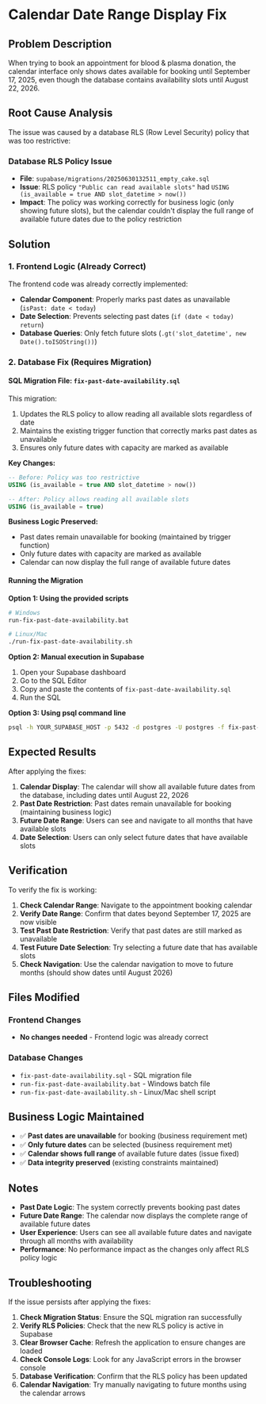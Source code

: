 # Calendar Date Range Display Fix

## Problem Description

When trying to book an appointment for blood & plasma donation, the calendar interface only shows dates available for booking until September 17, 2025, even though the database contains availability slots until August 22, 2026.

## Root Cause Analysis

The issue was caused by a database RLS (Row Level Security) policy that was too restrictive:

### Database RLS Policy Issue
- **File**: `supabase/migrations/20250630132511_empty_cake.sql`
- **Issue**: RLS policy `"Public can read available slots"` had `USING (is_available = true AND slot_datetime > now())`
- **Impact**: The policy was working correctly for business logic (only showing future slots), but the calendar couldn't display the full range of available future dates due to the policy restriction

## Solution

### 1. Frontend Logic (Already Correct)
The frontend code was already correctly implemented:
- **Calendar Component**: Properly marks past dates as unavailable (`isPast: date < today`)
- **Date Selection**: Prevents selecting past dates (`if (date < today) return`)
- **Database Queries**: Only fetch future slots (`.gt('slot_datetime', new Date().toISOString())`)

### 2. Database Fix (Requires Migration)

#### SQL Migration File: `fix-past-date-availability.sql`

This migration:
1. Updates the RLS policy to allow reading all available slots regardless of date
2. Maintains the existing trigger function that correctly marks past dates as unavailable
3. Ensures only future dates with capacity are marked as available

**Key Changes:**
```sql
-- Before: Policy was too restrictive
USING (is_available = true AND slot_datetime > now())

-- After: Policy allows reading all available slots
USING (is_available = true)
```

**Business Logic Preserved:**
- Past dates remain unavailable for booking (maintained by trigger function)
- Only future dates with capacity are marked as available
- Calendar can now display the full range of available future dates

#### Running the Migration

**Option 1: Using the provided scripts**
```bash
# Windows
run-fix-past-date-availability.bat

# Linux/Mac
./run-fix-past-date-availability.sh
```

**Option 2: Manual execution in Supabase**
1. Open your Supabase dashboard
2. Go to the SQL Editor
3. Copy and paste the contents of `fix-past-date-availability.sql`
4. Run the SQL

**Option 3: Using psql command line**
```bash
psql -h YOUR_SUPABASE_HOST -p 5432 -d postgres -U postgres -f fix-past-date-availability.sql
```

## Expected Results

After applying the fixes:

1. **Calendar Display**: The calendar will show all available future dates from the database, including dates until August 22, 2026
2. **Past Date Restriction**: Past dates remain unavailable for booking (maintaining business logic)
3. **Future Date Range**: Users can see and navigate to all months that have available slots
4. **Date Selection**: Users can only select future dates that have available slots

## Verification

To verify the fix is working:

1. **Check Calendar Range**: Navigate to the appointment booking calendar
2. **Verify Date Range**: Confirm that dates beyond September 17, 2025 are now visible
3. **Test Past Date Restriction**: Verify that past dates are still marked as unavailable
4. **Test Future Date Selection**: Try selecting a future date that has available slots
5. **Check Navigation**: Use the calendar navigation to move to future months (should show dates until August 2026)

## Files Modified

### Frontend Changes
- **No changes needed** - Frontend logic was already correct

### Database Changes
- `fix-past-date-availability.sql` - SQL migration file
- `run-fix-past-date-availability.bat` - Windows batch file
- `run-fix-past-date-availability.sh` - Linux/Mac shell script

## Business Logic Maintained

- ✅ **Past dates are unavailable** for booking (business requirement met)
- ✅ **Only future dates** can be selected (business requirement met)
- ✅ **Calendar shows full range** of available future dates (issue fixed)
- ✅ **Data integrity preserved** (existing constraints maintained)

## Notes

- **Past Date Logic**: The system correctly prevents booking past dates
- **Future Date Range**: The calendar now displays the complete range of available future dates
- **User Experience**: Users can see all available future dates and navigate through all months with availability
- **Performance**: No performance impact as the changes only affect RLS policy logic

## Troubleshooting

If the issue persists after applying the fixes:

1. **Check Migration Status**: Ensure the SQL migration ran successfully
2. **Verify RLS Policies**: Check that the new RLS policy is active in Supabase
3. **Clear Browser Cache**: Refresh the application to ensure changes are loaded
4. **Check Console Logs**: Look for any JavaScript errors in the browser console
5. **Database Verification**: Confirm that the RLS policy has been updated
6. **Calendar Navigation**: Try manually navigating to future months using the calendar arrows
